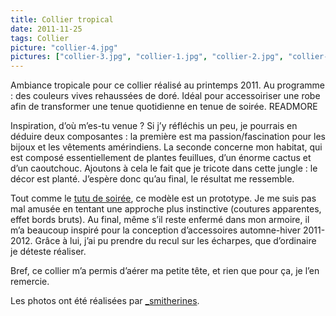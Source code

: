 ```yaml
---
title: Collier tropical
date: 2011-11-25
tags: Collier
picture: "collier-4.jpg"
pictures: ["collier-3.jpg", "collier-1.jpg", "collier-2.jpg", "collier-4.jpg"]
---
```


Ambiance tropicale pour ce collier réalisé au printemps 2011.
Au programme : des couleurs vives rehaussées de doré. Idéal pour accessoiriser une robe afin de transformer une tenue quotidienne en tenue de soirée.
READMORE

Inspiration, d’où m’es-tu venue ? Si j’y réfléchis un peu, je pourrais en déduire deux composantes : la première est ma passion/fascination pour les bijoux et les vêtements amérindiens. La seconde concerne mon habitat, qui est composé essentiellement de plantes feuillues, d’un énorme cactus et d’un caoutchouc. Ajoutons à cela le fait que je tricote dans cette jungle : le décor est planté. J’espère donc qu’au final, le résultat me ressemble.

Tout comme le <a href="http://no-way.fr/2010/12/tutu-de-soiree/" target="_blank">tutu de soirée</a>, ce modèle est un prototype. Je me suis pas mal amusée en tentant une approche plus instinctive (coutures apparentes, effet bords bruts).
Au final, même s’il reste enfermé dans mon armoire, il m’a beaucoup inspiré pour la conception d’accessoires automne-hiver 2011-2012. Grâce à lui, j’ai pu prendre du recul sur les écharpes, que  d’ordinaire je déteste réaliser.

Bref, ce collier m’a permis d’aérer ma petite tête, et rien que pour ça, je l’en remercie.

Les photos ont été réalisées par <a href="http://www.flickr.com/photos/_smitherines" target="_blank">_smitherines</a>.
